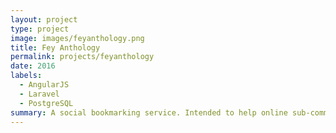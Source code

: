 ```yaml
---
layout: project
type: project
image: images/feyanthology.png
title: Fey Anthology
permalink: projects/feyanthology
date: 2016
labels:
  - AngularJS
  - Laravel
  - PostgreSQL
summary: A social bookmarking service. Intended to help online sub-communities with specific interests collect relevant resources for easy access.
---
```

